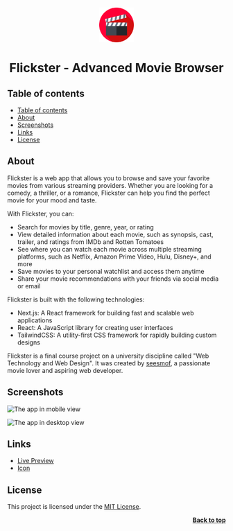 <a name="readme-top"></a>

<div align="center">
  <a href="https://github.com/seesmof/">
    <img src="./logo.png" alt="Logo" height="80">
  </a>

<h1 align="center">Flickster - Advanced Movie Browser</h1>
</div>

## Table of contents

- [Table of contents](#table-of-contents)
- [About](#about)
- [Screenshots](#screenshots)
- [Links](#links)
- [License](#license)

## About

Flickster is a web app that allows you to browse and save your favorite movies from various streaming providers. Whether you are looking for a comedy, a thriller, or a romance, Flickster can help you find the perfect movie for your mood and taste.

With Flickster, you can:

- Search for movies by title, genre, year, or rating
- View detailed information about each movie, such as synopsis, cast, trailer, and ratings from IMDb and Rotten Tomatoes
- See where you can watch each movie across multiple streaming platforms, such as Netflix, Amazon Prime Video, Hulu, Disney+, and more
- Save movies to your personal watchlist and access them anytime
- Share your movie recommendations with your friends via social media or email

Flickster is built with the following technologies:

- Next.js: A React framework for building fast and scalable web applications
- React: A JavaScript library for creating user interfaces
- TailwindCSS: A utility-first CSS framework for rapidly building custom designs

Flickster is a final course project on a university discipline called "Web Technology and Web Design". It was created by [seesmof](https://github.com/seesmof), a passionate movie lover and aspiring web developer.

## Screenshots

![The app in mobile view](./public/mobile.png)

![The app in desktop view](./public/desktop.png)

## Links

- [Live Preview](https://seesmof.github.io/flickster-movie-browser/)
- [Icon](https://www.flaticon.com/)

## License

This project is licensed under the [MIT License](./LICENSE).

<p align="right"><a href="#readme-top"><strong>Back to top</strong></a></p>
